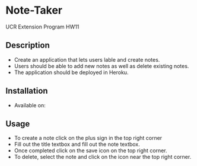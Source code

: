 # Note-Taker
UCR Extension Program HW11

## Description
- Create an application that lets users lable and create
notes.
- Users should be able to add new notes as well as delete
existing notes.
- The application should be deployed in Heroku.

## Installation
- Available on: 

## Usage
- To create a note click on the plus sign in the top right corner
- Fill out the title textbox and fill out the note textbox.
- Once completed click on the save icon on the top right corner.
- To delete, select the note and click on the icon near the top right
corner.